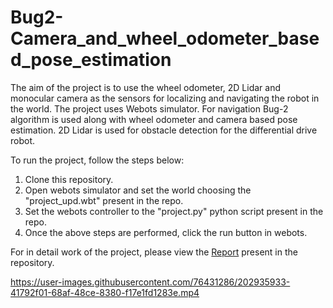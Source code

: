 # Bug2-Camera_and_wheel_odometer_based_pose_estimation
The aim of the project is to use the wheel odometer, 2D Lidar and monocular camera as the sensors for localizing and navigating the robot in the world. The project uses Webots simulator. For navigation Bug-2 algorithm is used along with wheel odometer and camera based pose estimation.
2D Lidar is used for obstacle detection for the differential drive robot.

To run the project, follow the steps below:
  1. Clone this repository.  
  2. Open webots simulator and set the world choosing the "project_upd.wbt" present in the repo.
  3. Set the webots controller to the "project.py" python script present in the repo.
  4. Once the above steps are performed, click the run button in webots.

For in detail work of the project, please view the [Report](https://github.com/kavishmshah/Bug2-Camera_and_wheel_odometer_based_pose_estimation/blob/main/report.pdf) present in the repository.


https://user-images.githubusercontent.com/76431286/202935933-41792f01-68af-48ce-8380-f17e1fd1283e.mp4

